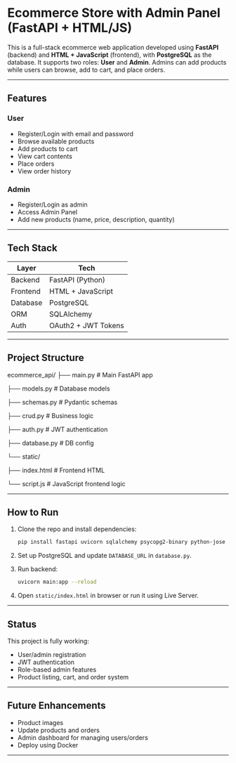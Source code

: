 # Ecommerce Store with Admin Panel (FastAPI + HTML/JS)

This is a full-stack ecommerce web application developed using **FastAPI** (backend) and **HTML + JavaScript** (frontend), with **PostgreSQL** as the database. It supports two roles: **User** and **Admin**. Admins can add products while users can browse, add to cart, and place orders.

---

## Features

### User
- Register/Login with email and password
- Browse available products
- Add products to cart
- View cart contents
- Place orders
- View order history

### Admin
- Register/Login as admin
- Access Admin Panel
- Add new products (name, price, description, quantity)

---

##  Tech Stack

| Layer      | Tech                       |
|------------|----------------------------|
| Backend    | FastAPI (Python)           |
| Frontend   | HTML + JavaScript          |
| Database   | PostgreSQL                 |
| ORM        | SQLAlchemy                 |
| Auth       | OAuth2 + JWT Tokens        |

---

##  Project Structure

ecommerce_api/
├── main.py # Main FastAPI app

├── models.py # Database models

├── schemas.py # Pydantic schemas

├── crud.py # Business logic

├── auth.py # JWT authentication

├── database.py # DB config

└── static/

├── index.html # Frontend HTML

└── script.js # JavaScript frontend logic


---

##  How to Run

1. Clone the repo and install dependencies:
    ```bash
    pip install fastapi uvicorn sqlalchemy psycopg2-binary python-jose passlib[bcrypt]
    ```

2. Set up PostgreSQL and update `DATABASE_URL` in `database.py`.

3. Run backend:
    ```bash
    uvicorn main:app --reload
    ```

4. Open `static/index.html` in browser or run it using Live Server.

---

##  Status

This project is fully working:
- User/admin registration
- JWT authentication
- Role-based admin features
- Product listing, cart, and order system

---

## Future Enhancements

- Product images
- Update products and orders
- Admin dashboard for managing users/orders
- Deploy using Docker

---

